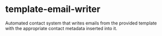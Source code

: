 # template-email-writer
Automated contact system that writes emails from the provided template with the appropriate contact metadata inserted into it.
